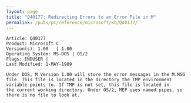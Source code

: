 ```yaml
---
layout: page
title: "Q40177: Redirecting Errors to an Error File in M"
permalink: /pubs/pc/reference/microsoft/kb/Q40177/
---
```


	Article: Q40177
	Product: Microsoft C
	Version(s): 1.00   | 1.00
	Operating System: MS-DOS | OS/2
	Flags: ENDUSER |
	Last Modified: 1-MAY-1989
	
	Under DOS, M Version 1.00 will store the error messages in the M.MSG
	file. This file is located in the directory the TMP environment
	variable points to. If TMP is not set, this file is located in
	the current working directory. Under OS/2, MEP uses named pipes, so
	there is no file to look at.
